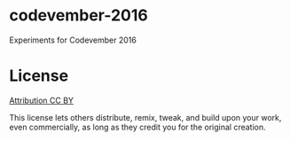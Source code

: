 # codevember-2016

Experiments for Codevember 2016

# License		
 		
[Attribution CC BY](https://creativecommons.org/licenses/by/4.0/)		
 		
 This license lets others distribute, remix, tweak, and build upon your work, even commercially, as long as they credit you for the original creation.
